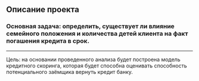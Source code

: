 Описание проекта
---

### Основная задача: определить, существует ли влияние семейного положения и количества детей клиента на факт погашения кредита в срок.
---
Цель: на основании проведенного анализа будет построена модель кредитного скоринга, которая будет способна оценивать способность потенциального заёмщика вернуть кредит банку.
